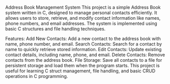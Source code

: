 Address Book Management System
This project is a simple Address Book system written in C, designed to manage personal contacts efficiently. It allows users to store, retrieve, and modify contact information like names, phone numbers, and email addresses. The system is implemented using basic C structures and file handling techniques.

Features:
Add New Contacts: Add a new contact to the address book with name, phone number, and email.
Search Contacts: Search for a contact by name to quickly retrieve stored information.
Edit Contacts: Update existing contact details, including name, phone, and email.
Delete Contacts: Remove contacts from the address book.
File Storage: Save all contacts to a file for persistent storage and load them when the program starts.
This project is useful for learning C struct management, file handling, and basic CRUD operations in C programming.

